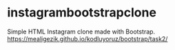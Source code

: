 # instagrambootstrapclone
Simple HTML Instagram clone made with Bootstrap.
https://mealigezik.github.io/kodluyoruz/bootstrap/task2/